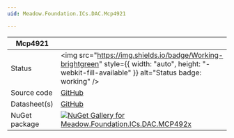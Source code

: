 ```yaml
---
uid: Meadow.Foundation.ICs.DAC.Mcp4921

---
```


| Mcp4921 | |
|--------|--------|
| Status | <img src="https://img.shields.io/badge/Working-brightgreen" style={{ width: "auto", height: "-webkit-fill-available" }} alt="Status badge: working" /> |
| Source code | [GitHub](https://github.com/WildernessLabs/Meadow.Foundation/tree/main/Source/Meadow.Foundation.Peripherals/ICs.DAC.Mcp492x) |
| Datasheet(s) | [GitHub](https://github.com/WildernessLabs/Meadow.Foundation/tree/main/Source/Meadow.Foundation.Peripherals/ICs.DAC.Mcp492x/Datasheet) |
| NuGet package | <a href="https://www.nuget.org/packages/Meadow.Foundation.ICs.DAC.MCP492x/" target="_blank"><img src="https://img.shields.io/nuget/v/Meadow.Foundation.ICs.DAC.MCP492x.svg?label=Meadow.Foundation.ICs.DAC.MCP492x" alt="NuGet Gallery for Meadow.Foundation.ICs.DAC.MCP492x" /></a> |

